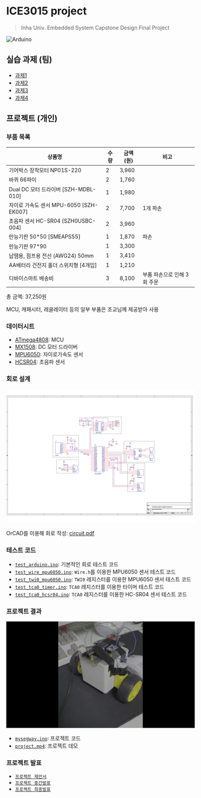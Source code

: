 # ICE3015 project

> Inha Univ. Embedded System Capstone Design Final Project

![Arduino](https://img.shields.io/badge/c++-arduino-00979D?logo=arduino&logoColor=white&style=for-the-badge)

## 실습 과제 (팀)

- [과제1](./homework/과제1_실습팀4.pdf)
- [과제2](./homework/과제2_실습팀4.pdf)
- [과제3](./homework/과제3_실습팀4.pdf)
- [과제4](./homework/과제4_실습팀4.pdf)

## 프로젝트 (개인)

### 부품 목록

| 상품명 | 수량 | 금액(원) | 비고 |
| --- | --- | --- | --- |
| 기어박스 장착모터 NP01S-220	| 2 |	3,960 |	|
| 바퀴 66파이	| 2	| 1,760 | |	
| Dual DC 모터 드라이버 [SZH-MDBL-010] | 1 | 1,980 | |
| 자이로 가속도 센서 MPU-6050 [SZH-EK007] | 2 | 7,700 | 1개 파손 |
| 초음파 센서 HC-SR04 [SZH0USBC-004] | 2 | 3,960 | |	
| 만능기판 50*50 [SMEAPS55] | 1 | 1,870 | 파손 |
| 만능기판 97*90 | 1 | 3,300 | |
| 납땜용, 점프용 전선 (AWG24) 50mm | 1 | 3,410 | |	
| AA배터리 건전지 홀더 스위치형 [4개입] | 1 | 1,210 | |	
| 디바이스마트 배송비 | 3 | 8,100 | 부품 파손으로 인해 3회 주문 |

총 금액: 37,250원

MCU, 캐패시터, 레귤레이터 등의 일부 부품은 조교님께 제공받아 사용

### 데이터시트

- [ATmega4808](./resource/datasheet/ATmega4808.pdf): MCU
- [MX1508](./resource/datasheet/MX1508.pdf): DC 모터 드라이버
- [MPU6050](./resource/datasheet/MPU6050.pdf): 자이로가속도 센서
- [HCSR04](./resource/datasheet/HCSR04.pdf): 초음파 센서

### 회로 설계

![Circuit](./resource/orcad/circuit.jpg)

OrCAD를 이용해 회로 작성: [circuit.pdf](./esource/orcad/circuit.pdf)

### 테스트 코드

- [`test_arduino.ino`](./src/test_arduino.ino): 기본적인 회로 테스트 코드
- [`test_wire_mpu6050.ino`](./src/test_wire_mpu6050.ino): `Wire.h`를 이용한 MPU6050 센서 테스트 코드
- [`test_twi0_mpu6050.ino`](./src/test_twi0_mpu6050.ino): `TWI0` 레지스터를 이용한 MPU6050 센서 테스트 코드
- [`test_tca0_timer.ino`](./src/test_tca0_timer.ino): `TCA0` 레지스터를 이용한 타이머 테스트 코드
- [`test_tca0_hcsr04.ino`](./src/test_tca0_hcsr04.ino): `TCA0` 레지스터를 이용한 HC-SR04 센서 테스트 코드

### 프로젝트 결과

![project.mp4](./resource/video/project.gif)

- [`mysegway.ino`](./src/mysegway.ino): 프로젝트 코드
- [`project.mp4`](./resource/video/project.gif): 프로젝트 데모

### 프로젝트 발표

- [`프로젝트 제안서`](./resource/project_proposal.pdf)
- [`프로젝트 중간발표`](./resource/project_interim.pdf)
- [`프로젝트 최종발표`](./resource/project_final.pdf)
